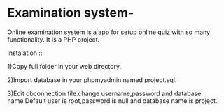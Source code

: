 # Examination system-
Online examination system is a app for setup online quiz with so many functionality.
It is a PHP project.


Instalation ::

1)Copy full folder in your web directory.

2)Import database in your phpmyadmin named project.sql.

3)Edit dbconnection file.change username,password and database name.Default user is root,password is null and database name is project.





